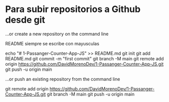 # Para subir repositorios a Github desde git 

…or create a new repository on the command line

README siempre se escribe con mayusculas

echo "# 1-Passanger-Counter-App-JS" >> README.md
git init
git add README.md
git commit -m "first commit"
git branch -M main
git remote add origin https://github.com/DavidMorenoDev/1-Passanger-Counter-App-JS.git
git push -u origin main


…or push an existing repository from the command line

git remote add origin https://github.com/DavidMorenoDev/1-Passanger-Counter-App-JS.git
git branch -M main
git push -u origin main
